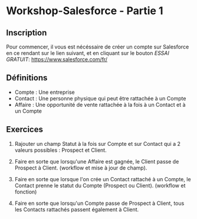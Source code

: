 # Workshop-Salesforce - Partie 1

## Inscription
Pour commencer, il vous est nécéssaire de créer un compte sur Salesforce en ce rendant sur le lien suivant, et en cliquant sur le bouton _ESSAI GRATUIT_: https://www.salesforce.com/fr/

## Définitions
- Compte : Une entreprise
- Contact : Une personne physique qui peut être rattachée à un Compte
- Affaire : Une opportunité de vente rattachée à la fois à un Contact et à un Compte

## Exercices

1. Rajouter un champ Statut à la fois sur Compte et sur Contact qui a 2 valeurs possibles : Prospect et Client.

2. Faire en sorte que lorsqu'une Affaire est gagnée, le Client passe de Prospect à Client.
(workflow et mise à jour de champ).

3. Faire en sorte que lorsque l'on crée un Contact rattaché à un Compte, le Contact prenne le statut du Compte (Prospect ou Client).
(workflow et fonction)

4. Faire en sorte que lorsqu'un Compte passe de Prospect à Client, tous les Contacts rattachés passent également à Client.
